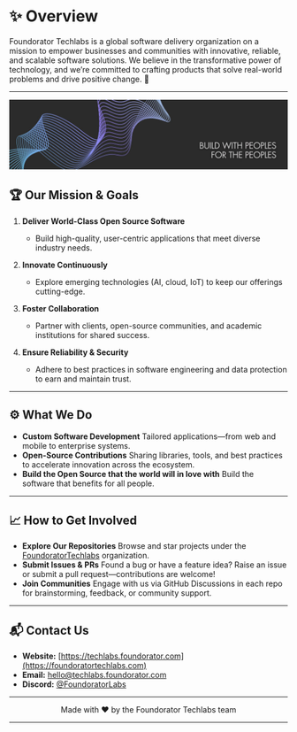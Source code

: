 # ✨ Overview

Foundorator Techlabs is a global software delivery organization on a mission to empower businesses and communities with innovative, reliable, and scalable software solutions. We believe in the transformative power of technology, and we’re committed to crafting products that solve real-world problems and drive positive change. 🚀

---
![banner](./../tl_banner.jpg)
## 🏆 Our Mission & Goals

1. **Deliver World-Class Open Source Software**

   * Build high-quality, user-centric applications that meet diverse industry needs.
2. **Innovate Continuously**

   * Explore emerging technologies (AI, cloud, IoT) to keep our offerings cutting-edge.
3. **Foster Collaboration**

   * Partner with clients, open-source communities, and academic institutions for shared success.
4. **Ensure Reliability & Security**

   * Adhere to best practices in software engineering and data protection to earn and maintain trust.

---

## ⚙️ What We Do

* **Custom Software Development**
  Tailored applications—from web and mobile to enterprise systems.
* **Open-Source Contributions**
  Sharing libraries, tools, and best practices to accelerate innovation across the ecosystem.
* **Build the Open Source that the world will in love with**
  Build the software that benefits for all people.

---

## 📈 How to Get Involved

* **Explore Our Repositories**
  Browse and star projects under the [FoundoratorTechlabs](https://github.com/orgs/FoundoratorTL/repositories) organization.
* **Submit Issues & PRs**
  Found a bug or have a feature idea? Raise an issue or submit a pull request—contributions are welcome!
* **Join Communities**
  Engage with us via GitHub Discussions in each repo for brainstorming, feedback, or community support.

---

## 📬 Contact Us

* **Website:** [https://techlabs.foundorator.com](https://foundoratortechlabs.com)
* **Email:** [hello@techlabs.foundorator.com](mailto:hello@foundoratortechlabs.com)
* **Discord:** [@FoundoratorLabs](https://discord.gg/bts5GHPyfv)

---

<p align="center">Made with ❤️ by the Foundorator Techlabs team</p>

---
